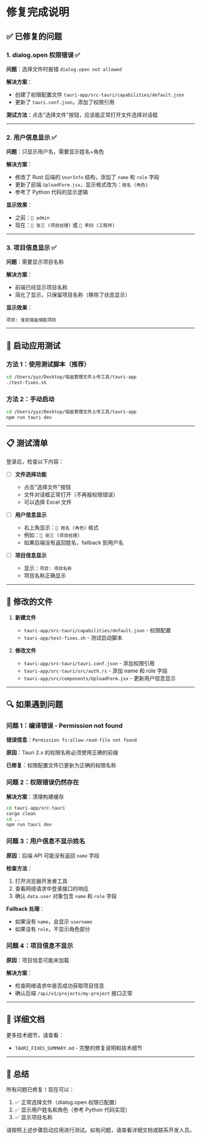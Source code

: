 # 修复完成说明

## ✅ 已修复的问题

### 1. dialog.open 权限错误 ✅

**问题**：选择文件时报错 `dialog.open not allowed`

**解决方案**：

- 创建了权限配置文件 `tauri-app/src-tauri/capabilities/default.json`
- 更新了 `tauri.conf.json`，添加了权限引用

**测试方法**：点击"选择文件"按钮，应该能正常打开文件选择对话框

---

### 2. 用户信息显示 ✅

**问题**：只显示用户名，需要显示姓名+角色

**解决方案**：

- 修改了 Rust 后端的 `UserInfo` 结构，添加了 `name` 和 `role` 字段
- 更新了前端 `UploadForm.jsx`，显示格式改为：`姓名 (角色)`
- 参考了 Python 代码的显示逻辑

**显示效果**：

- 之前：`👤 admin`
- 现在：`👤 张三 (项目经理)` 或 `👤 李四 (工程师)`

---

### 3. 项目信息显示 ✅

**问题**：需要显示项目名称

**解决方案**：

- 前端已经显示项目名称
- 简化了显示，只保留项目名称（移除了状态显示）

**显示效果**：

```
项目: 淮安熔盐储能项目
```

---

## 🚀 启动应用测试

### 方法 1：使用测试脚本（推荐）

```bash
cd /Users/yyz/Desktop/熔盐管理文件上传工具/tauri-app
./test-fixes.sh
```

### 方法 2：手动启动

```bash
cd /Users/yyz/Desktop/熔盐管理文件上传工具/tauri-app
npm run tauri dev
```

---

## 📋 测试清单

登录后，检查以下内容：

- [ ] **文件选择功能**

  - 点击"选择文件"按钮
  - 文件对话框正常打开（不再报权限错误）
  - 可以选择 Excel 文件

- [ ] **用户信息显示**

  - 右上角显示：`👤 姓名 (角色)` 格式
  - 例如：`👤 张三 (项目经理)`
  - 如果后端没有返回姓名，fallback 到用户名

- [ ] **项目信息显示**
  - 显示：`项目: 项目名称`
  - 项目名称正确显示

---

## 📁 修改的文件

1. **新建文件**

   - `tauri-app/src-tauri/capabilities/default.json` - 权限配置
   - `tauri-app/test-fixes.sh` - 测试启动脚本

2. **修改文件**
   - `tauri-app/src-tauri/tauri.conf.json` - 添加权限引用
   - `tauri-app/src-tauri/src/auth.rs` - 添加 name 和 role 字段
   - `tauri-app/src/components/UploadForm.jsx` - 更新用户信息显示

---

## 🔍 如果遇到问题

### 问题 1：编译错误 - Permission not found

**错误信息**：`Permission fs:allow-read-file not found`

**原因**：Tauri 2.x 的权限名称必须使用正确的前缀

**已修复**：权限配置文件已更新为正确的权限名称

### 问题 2：权限错误仍然存在

**解决方案**：清理构建缓存

```bash
cd tauri-app/src-tauri
cargo clean
cd ..
npm run tauri dev
```

### 问题 3：用户信息不显示姓名

**原因**：后端 API 可能没有返回 `name` 字段

**检查方法**：

1. 打开浏览器开发者工具
2. 查看网络请求中登录接口的响应
3. 确认 `data.user` 对象包含 `name` 和 `role` 字段

**Fallback 处理**：

- 如果没有 `name`，会显示 `username`
- 如果没有 `role`，不显示角色部分

### 问题 4：项目信息不显示

**原因**：项目信息可能未加载

**解决方案**：

- 检查网络请求中是否成功获取项目信息
- 确认后端 `/api/v1/projects/my-project` 接口正常

---

## 📖 详细文档

更多技术细节，请查看：

- `TAURI_FIXES_SUMMARY.md` - 完整的修复说明和技术细节

---

## 🎉 总结

所有问题已修复！现在可以：

1. ✅ 正常选择文件（dialog.open 权限已配置）
2. ✅ 显示用户姓名和角色（参考 Python 代码实现）
3. ✅ 显示项目名称

请按照上述步骤启动应用进行测试。如有问题，请查看详细文档或联系开发人员。
